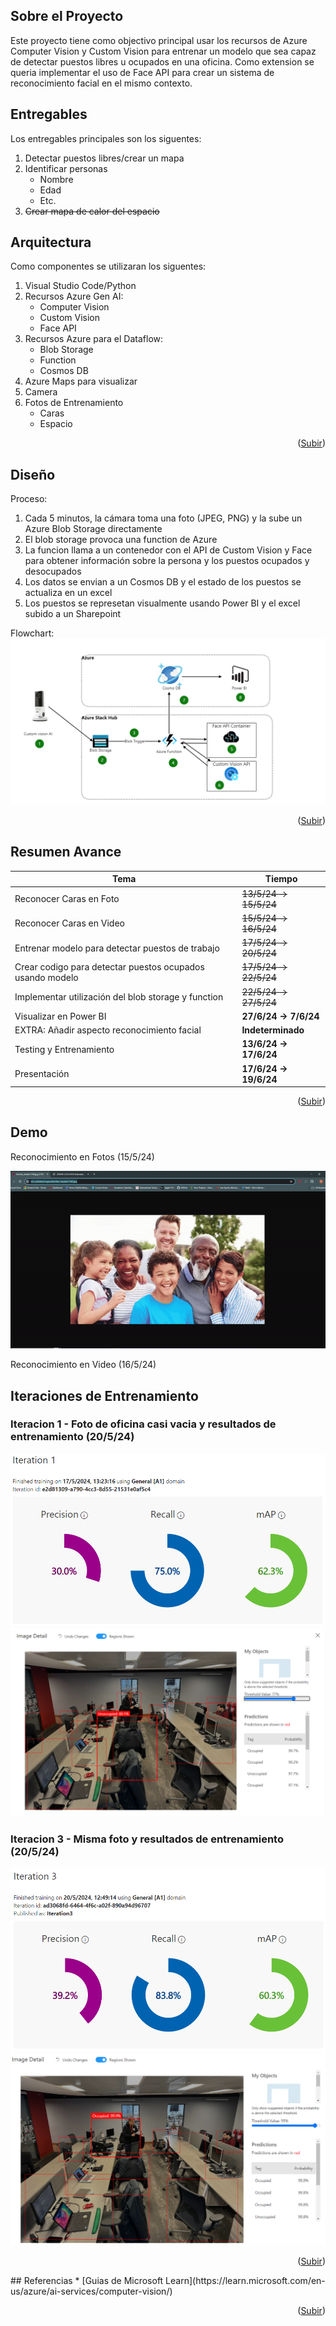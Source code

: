 <a name="readme-top"></a>

## Sobre el Proyecto

Este proyecto tiene como objectivo principal usar los recursos de Azure Computer Vision y Custom Vision para entrenar un modelo que sea capaz de detectar puestos libres u ocupados en una oficina. Como extension se queria implementar el uso de Face API para crear un sistema de reconocimiento facial en el mismo contexto.

## Entregables

Los entregables principales son los siguentes:
1. Detectar puestos libres/crear un mapa
2. Identificar personas
   - Nombre
   - Edad
   - Etc.
3. ~~Crear mapa de calor del espacio~~

## Arquitectura

Como componentes se utilizaran los siguentes:
1. Visual Studio Code/Python
2. Recursos Azure Gen AI:
   - Computer Vision
   - Custom Vision
   - Face API
4. Recursos Azure para el Dataflow:
   - Blob Storage
   - Function
   - Cosmos DB
6. Azure Maps para visualizar
7. Camera
8. Fotos de Entrenamiento
   - Caras
   - Espacio

<p align="right">(<a href="#readme-top">Subir</a>)</p>

## Diseño
Proceso:
1. Cada 5 minutos, la cámara toma una foto (JPEG, PNG) y la sube un Azure Blob Storage directamente
2. El blob storage provoca una function de Azure
3. La funcion llama a un contenedor con el API de Custom Vision y Face para obtener información sobre la persona y los puestos ocupados y desocupados
4. Los datos se envian a un Cosmos DB y el estado de los puestos se actualiza en un excel
5. Los puestos se represetan visualmente usando Power BI y el excel subido a un Sharepoint

Flowchart:
![](https://github.com/pablosabaterlp/ProyectoPractica/blob/be25ad011c5d4850bce849d54d9449f228f9ae7b/FaceRecognitionAzure/Extra/diagramapractica.drawio.png)

<p align="right">(<a href="#readme-top">Subir</a>)</p>

## Resumen Avance

|    Tema       | Tiempo |
| ------------- | ------------- |
| Reconocer Caras en Foto | ~~13/5/24 -> 15/5/24~~ |
| Reconocer Caras en Video | ~~15/5/24 -> 16/5/24~~ |
| Entrenar modelo para detectar puestos de trabajo | ~~17/5/24 -> 20/5/24~~ |
| Crear codigo para detectar puestos ocupados usando modelo | ~~17/5/24 -> 22/5/24~~ |
| Implementar utilización del blob storage y function | ~~22/5/24 -> 27/5/24~~ |
| Visualizar en Power BI| **27/6/24 -> 7/6/24** |
| EXTRA: Añadir aspecto reconocimiento facial | **Indeterminado** |
| Testing y Entrenamiento | **13/6/24 -> 17/6/24** |
| Presentación | **17/6/24 -> 19/6/24** |

<p align="right">(<a href="#readme-top">Subir</a>)</p>

## Demo

Reconocimiento en Fotos (15/5/24)

![](https://github.com/pablosabaterlp/ProyectoPractica/blob/866d609e9bd3f5f5792336910f7601ea52951a56/FaceRecognitionAzure/Extra/demo.gif)

Reconocimiento en Video (16/5/24)


## Iteraciones de Entrenamiento
### Iteracion 1 - Foto de oficina casi vacia y resultados de entrenamiento (20/5/24)
![](https://github.com/pablosabaterlp/ProyectoPractica/blob/ab9f93f33710ec95cf37bd0d9d0811cbed83c61b/FaceRecognitionAzure/Extra/EntrenamientoIter1.png)
![](https://github.com/pablosabaterlp/ProyectoPractica/blob/bde28e7c1f6d53ce78eca150dbe9d973b60bdd22/FaceRecognitionAzure/Extra/EntrenamientoTest4%20-%20Oficina.png)



### Iteracion 3 - Misma foto y resultados de entrenamiento (20/5/24)
![](https://github.com/pablosabaterlp/ProyectoPractica/blob/3cee4988938afeac8cac580c38dabbfb0551dfd7/FaceRecognitionAzure/Extra/Captura%20de%20pantalla%202024-05-20%20131357.png)
![](https://github.com/pablosabaterlp/ProyectoPractica/blob/0b9151d6a4e7e64c19ae3b6dfc2250d94fb207fe/FaceRecognitionAzure/Extra/TestOficina2.png)



<p align="right">(<a href="#readme-top">Subir</a>)</p>
## Referencias
* [Guias de Microsoft Learn](https://learn.microsoft.com/en-us/azure/ai-services/computer-vision/)

<p align="right">(<a href="#readme-top">Subir</a>)</p>




